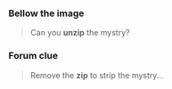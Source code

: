 ### Bellow the image
> Can you **unzip** the mystry?

### Forum clue
> Remove the **zip** to strip the mystry...